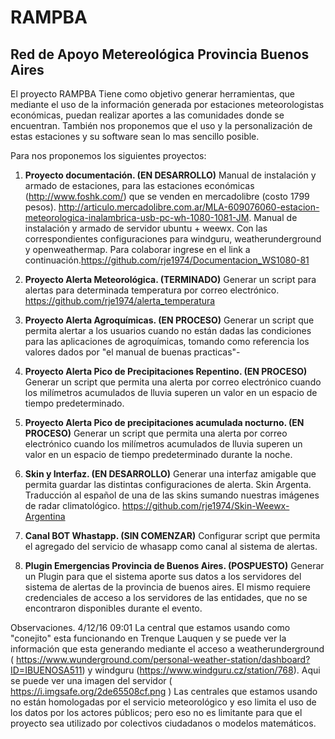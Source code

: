 # RAMPBA
## Red de Apoyo Metereológica Provincia Buenos Aires

El proyecto RAMPBA Tiene como objetivo generar herramientas, que mediante el uso de la información generada por estaciones meteorologistas económicas, puedan realizar aportes a las comunidades donde se encuentran. También nos proponemos que el uso y la personalización de estas estaciones y su software sean lo mas sencillo posible.

Para nos proponemos los siguientes proyectos:

1. **Proyecto documentación. (EN DESARROLLO)**
Manual de instalación y armado de estaciones, para las estaciones económicas (http://www.foshk.com/) que se venden en mercadolibre (costo 1799 pesos). http://articulo.mercadolibre.com.ar/MLA-609076060-estacion-meteorologica-inalambrica-usb-pc-wh-1080-1081-JM. Manual de instalación y armado de servidor ubuntu + weewx. Con las correspondientes configuraciones para windguru, weatherunderground y openweathermap. Para colaborar ingrese en el link a continuación. https://github.com/rje1974/Documentacion_WS1080-81

2. **Proyecto Alerta Meteorológica. (TERMINADO)**
Generar un script para alertas para determinada temperatura por correo electrónico.
https://github.com/rje1974/alerta_temperatura

3. **Proyecto Alerta Agroquímicas. (EN PROCESO)**
Generar un script que permita alertar a los usuarios cuando no están dadas las condiciones para las aplicaciones de agroquímicas, tomando como referencia los valores dados por "el manual de buenas practicas"-

4. **Proyecto Alerta Pico de Precipitaciones Repentino. (EN PROCESO)**
Generar un script que permita una alerta por correo electrónico cuando los milímetros acumulados de lluvia superen un valor en un espacio de tiempo predeterminado.

5. **Proyecto Alerta Pico de precipitaciones acumulada nocturno. (EN PROCESO)**
Generar un script que permita una alerta por correo electrónico cuando los milímetros acumulados de lluvia superen un valor en un espacio de tiempo predeterminado durante la noche.

6. **Skin y Interfaz. (EN DESARROLLO)**
Generar una interfaz amigable que permita guardar las distintas configuraciones de alerta. Skin Argenta. Traducción al español de una de las skins sumando nuestras imágenes de radar climatológico.
https://github.com/rje1974/Skin-Weewx-Argentina

7. **Canal  BOT Whastapp. (SIN COMENZAR)**
 Configurar script que permita el agregado del servicio de whasapp como canal al sistema de alertas.

8. **Plugin Emergencias Provincia de Buenos Aires. (POSPUESTO)**
Generar un Plugin para que el sistema aporte sus datos a los servidores del sistema de alertas de la provincia de buenos aires. El mismo requiere credenciales de acceso a los servidores de las entidades, que no se encontraron disponibles durante el evento.


Observaciones. 4/12/16 09:01 La central que estamos usando como "conejito" esta funcionando en Trenque Lauquen y se puede ver la información que esta generando mediante el acceso a weatherunderground ( https://www.wunderground.com/personal-weather-station/dashboard?ID=IBUENOSA511) y windguru (https://www.windguru.cz/station/768). Aqui se puede ver una imagen del servidor ( https://i.imgsafe.org/2de65508cf.png ) Las centrales que estamos usando no están homologadas por el servicio meteorológico y eso limita el uso de los datos por los actores públicos; pero eso no es limitante para que el proyecto sea utilizado por colectivos ciudadanos o modelos matemáticos.
